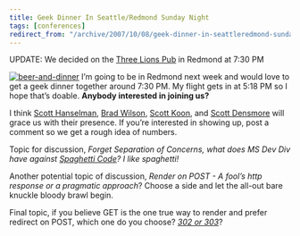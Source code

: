 ```yaml
---
title: Geek Dinner In Seattle/Redmond Sunday Night
tags: [conferences]
redirect_from: "/archive/2007/10/08/geek-dinner-in-seattleredmond-sunday-night.aspx/"
---
```


UPDATE: We decided on the [Three Lions
Pub](http://thethreelionspub.com/thethreelionspub.htm "3 lions pub website")
in Redmond at 7:30 PM

[![beer-and-dinner](https://haacked.com/images/haacked_com/WindowsLiveWriter/GeekDinnerInRedmondSundayNight_14DA5/beer-and-dinner_thumb_1.jpg)](https://haacked.com/images/haacked_com/WindowsLiveWriter/GeekDinnerInRedmondSundayNight_14DA5/beer-and-dinner_1.jpg)
I’m going to be in Redmond next week and would love to get a geek dinner
together around 7:30 PM. My flight gets in at 5:18 PM so I hope that’s
doable. **Anybody interested in joining us?**

I think [Scott
Hanselman](http://www.hanselman.com/blog/ "Scott Hanselman ComputerZen Blog"),
[Brad
Wilson](http://www.agileprogrammer.com/dotnetguy/ "Brad Wilson the .NET guy"),
[Scott
Koon](http://www.lazycoder.com/weblog/ "Scott Koon the Lazy Coder"), and
[Scott
Densmore](http://www.agileprogrammer.com/scottden/ "Scott Densmore of the CodePlex team") will
grace us with their presence. If you’re interested in showing up, post a
comment so we get a rough idea of numbers.

Topic for discussion, *Forget Separation of Concerns, what does MS Dev
Div have against [Spaghetti
Code](http://en.wikipedia.org/wiki/Spaghetti_code "Spaghetti code")? I
like spaghetti!*

Another potential topic of discussion, *Render on POST - A fool’s http
response or a pragmatic approach*? Choose a side and let the all-out
bare knuckle bloody brawl begin.

Final topic, if you believe GET is the one true way to render and prefer
redirect on POST, which one do you choose? *[302 or
303](http://www.w3.org/Protocols/rfc2616/rfc2616-sec10.html "Http Status Codes")*?

